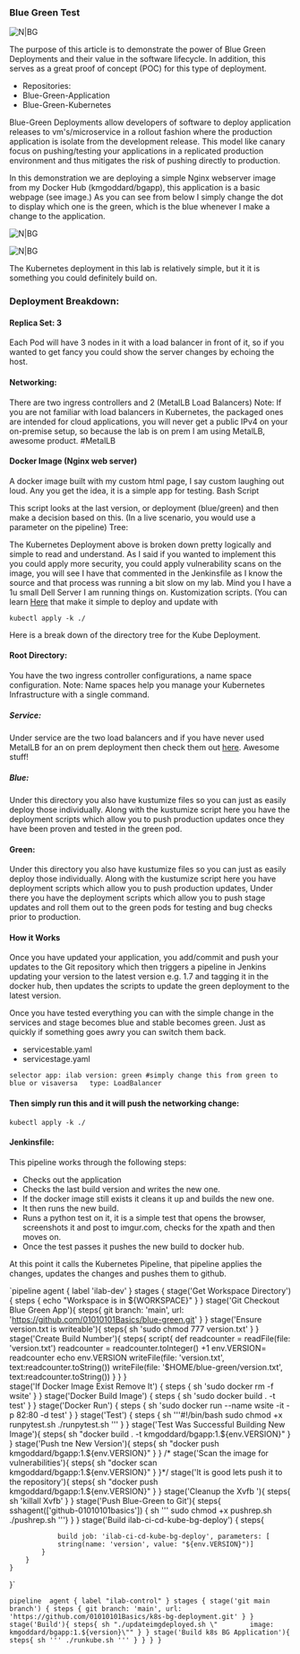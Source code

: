 ### Blue Green Test 



![N|BG](https://media-exp1.licdn.com/dms/image/D5612AQH4QEyK2cgvaw/article-cover_image-shrink_720_1280/0/1662593126144?e=1668643200&v=beta&t=4Dw1RpJyrtlhCvPXeZnT9q-BosSs-DyoJUZwQsz1Hqc)

The purpose of this article is to demonstrate the power of Blue Green Deployments and their value in the software lifecycle. In addition, this serves as a great proof of concept (POC) for this type of deployment.
- Repositories:
- Blue-Green-Application
- Blue-Green-Kubernetes

Blue-Green Deployments allow developers of software to deploy application releases to vm's/microservice in a rollout fashion where the production application is isolate from the development release. This model like canary focus on pushing/testing your applications in a replicated production environment and thus mitigates the risk of pushing directly to production.

In this demonstration we are deploying a simple Nginx webserver image from my Docker Hub (kmgoddard/bgapp), this application is a basic webpage (see image.) As you can see from below I simply change the dot to display which one is the green, which is the blue whenever I make a change to the application.

![N|BG](https://media-exp1.licdn.com/dms/image/D5612AQGE_CNKG2rOrA/article-inline_image-shrink_1500_2232/0/1662594310268?e=1668643200&v=beta&t=XgYybdhGhne5v14CFKuVjWpHf6UZRUlzE-zv9Wek9ss)

![N|BG](https://media-exp1.licdn.com/dms/image/D5612AQGmRyJ1_MTCyA/article-inline_image-shrink_1500_2232/0/1662594339088?e=1668643200&v=beta&t=nRh6tzaZERv78hM0VTqpvqExlLw649sX3u1Gc6fom8Y)

The Kubernetes deployment in this lab is relatively simple, but it it is something you could definitely build on.

### Deployment Breakdown:
#### Replica Set: 3
Each Pod will have 3 nodes in it with a load balancer in front of it, so if you wanted to get fancy you could show the server changes by echoing the host.

#### Networking:
There are two ingress controllers and 2 (MetalLB Load Balancers)
Note: If you are not familiar with load balancers in Kubernetes, the packaged ones are intended for cloud applications, you will never get a public IPv4 on your on-premise setup, so because the lab is on prem I am using MetalLB, awesome product. #MetalLB

#### Docker Image (Nginx web server)
A docker image built with my custom html page, I say custom laughing out loud. Any you get the idea, it is a simple app for testing.
Bash Script

This script looks at the last version, or deployment (blue/green) and then make a decision based on this. (In a live scenario, you would use a parameter on the pipeline)
Tree:



The Kubernetes Deployment above is broken down pretty logically and simple to read and understand. As I said if you wanted to implement this you could apply more security, you could apply vulnerability scans on the image, you will see I have that commented in the Jenkinsfile as I know the source and that process was running a bit slow on my lab. Mind you I have a 1u small Dell Server I am running things on.
Kustomization scripts. (You can learn [Here](https://kubernetes.io/docs/tasks/manage-kubernetes-objects/kustomization/) that make it simple to deploy and update with

`kubectl apply -k ./` 

Here is a break down of the directory tree for the Kube Deployment.
#### Root Directory:
You have the two ingress controller configurations, a name space configuration.
Note: Name spaces help you manage your Kubernetes Infrastructure with a single command.

##### Service:
Under service are the two load balancers and if you have never used MetalLB for an on prem deployment then check them out [here](https://metallb.universe.tf/). Awesome stuff!

##### Blue:
Under this directory you also have kustumize files so you can just as easily deploy those individually. Along with the kustumize script here you have the deployment scripts which allow you to push production updates once they have been proven and tested in the green pod.

#### Green:
Under this directory you also have kustumize files so you can just as easily deploy those individually. Along with the kustumize script here you have deployment scripts which allow you to push production updates, Under there you have the deployment scripts which allow you to push stage updates and roll them out to the green pods for testing and bug checks prior to production.

#### How it Works
Once you have updated your application, you add/commit and push your updates to the Git repository which then triggers a pipeline in Jenkins updating your version to the latest version e.g. 1.7 and tagging it in the docker hub, then updates the scripts to update the green deployment to the latest version.

Once you have tested everything you can with the simple change in the services and stage becomes blue and stable becomes green. Just as quickly if something goes awry you can switch them back.

- servicestable.yaml
- servicestage.yaml

`selector
    app: ilab
    version: green #simply change this from green to blue or visaversa  
  type: LoadBalancer`
  
  #### Then simply run this and it will push the networking change:
  
  `kubectl apply -k ./
`  
#### Jenkinsfile:
This pipeline works through the following steps:
- Checks out the application
- Checks the last build version and writes the new one.
- If the docker image still exists it cleans it up and builds the new one.
- It then runs the new build.
- Runs a python test on it, it is a simple test that opens the browser, screenshots it and post to imgur.com, checks for the xpath and then moves on.
- Once the test passes it pushes the new build to docker hub.

At this point it calls the Kubernetes Pipeline, that pipeline applies the changes, updates the changes and pushes them to github.

`pipeline 
    agent {
        label 'ilab-dev'
    }
    stages {
        stage('Get Workspace Directory') {
            steps {
                echo "Workspace is in ${WORKSPACE}"
            }
        }
        stage('Git Checkout Blue Green App'){
            steps{
                git branch: 'main', url:             
                'https://github.com/01010101Basics/blue-green.git'
            }
        }
          stage('Ensure version.txt is writeable'){
            steps{
                sh 'sudo chmod 777 version.txt'
            }
        }
        stage('Create Build Number'){
            steps{ 
                script{
                       def readcounter =    readFile(file: 'version.txt')
                       readcounter = readcounter.toInteger() +1
                       env.VERSION= readcounter
                       echo env.VERSION
                       writeFile(file: 'version.txt',          
                       text:readcounter.toString())
                       writeFile(file: '$HOME/blue-green/version.txt', 
                       text:readcounter.toString())
                }
            }
        }       
        stage('If Docker Image Exist Remove It') {
            steps {
                sh 'sudo docker rm -f wsite'
            }
        }
         stage('Docker Build Image') {
            steps {
                sh 'sudo docker build . -t test'
            }
        }
        stage('Docker Run') {
            steps {
                sh 'sudo docker run --name wsite -it -p 82:80 -d test'
            }
        }
        stage('Test') {
            steps {
                sh '''#!/bin/bash
                sudo chmod +x runpytest.sh
                ./runpytest.sh
                '''
            }
        }
        stage('Test Was Successful Building New Image'){
            steps{
                sh "docker build . -t kmgoddard/bgapp:1.${env.VERSION}"
            }
        }
        stage('Push tne New Version'){
            steps{
                sh "docker push kmgoddard/bgapp:1.${env.VERSION}"
            }
        }
       /* stage('Scan the image for vulnerabilities'){
            steps{
                sh "docker scan kmgoddard/bgapp:1.${env.VERSION}"
            }
        }*/
        stage('It is good lets push it to the repository'){
            steps{
                sh "docker push kmgoddard/bgapp:1.${env.VERSION}"
            }
        }
        stage('Cleanup the Xvfb '){
            steps{
                sh 'killall Xvfb'
            }
        }
        stage('Push Blue-Green to Git'){
            steps{
                sshagent(['github-01010101basics']) {
                sh '''
                sudo chmod +x pushrep.sh
                ./pushrep.sh
                '''}
            }
        }
        stage('Build ilab-ci-cd-kube-bg-deploy') {
            steps{
        
                build job: 'ilab-ci-cd-kube-bg-deploy', parameters: [
                string(name: 'version', value: "${env.VERSION}")]
            } 
        } 
    }
}`


`pipeline 
    agent {
        label "ilab-control"
    }
    stages {
        stage('git main branch') {
            steps {
                git branch: 'main', url: 'https://github.com/01010101Basics/k8s-bg-deployment.git'
            }
        }
        stage('Build'){
            steps{
                sh "./updateimgdeployed.sh \"        image: kmgoddard/bgapp:1.${version}\""
            }
        }
        stage('Build k8s BG Application'){
            steps{
            sh '''
            ./runkube.sh
            '''
            }
        }
    }
}`
